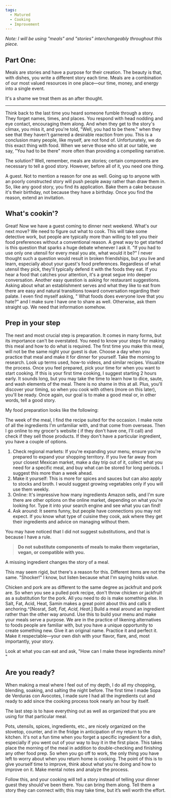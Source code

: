 ```yaml
---
tags:
  - Matured
  - Cooking
  - Improvement
---
```


_Note: I will be using "meals" and "stories" interchangeably throughout this piece._

## Part One:

Meals are stories and have a purpose for their creation. The beauty is that, with dishes, you write a different story each time. Meals are a combination of our most valued resources in one place—our time, money, and energy into a single event.

It's a shame we treat them as an after thought.

---

Think back to the last time you heard someone fumble through a story. They forget names, times, and places. You respond with head nodding and eye contact, encouraging them along. And when they get to the story's climax, you miss it, and you're told, "Well, you had to be there." when they see that they haven't garnered a desirable reaction from you. This is a conclusion many people, like myself, are not fond of. Unfortunately, we do this exact thing with food. When we serve those who sit at our table, we say, "You had to be there" more often than providing a compelling narrative.

The solution? Well, remember, meals are stories; certain components are necessary to tell a good story. However, before all of it, you need one thing. 

A guest. Not to mention a reason for one as well. Going up to anyone with an poorly constructed story will push people away rather than draw them in. So, like any good story, you find its application. Bake them a cake because it's their birthday, not because they have a birthday. Once you find the reason, extend an invitation. 

## What's cookin'?
Great! Now we have a guest coming to dinner next weekend. What's our next move?  We need to figure out what to cook. This will take some detective work, but people are typically more than willing to tell you their food preferences without a conventional reason. A great way to get started is this question that sparks a huge debate whenever I ask it. "If you had to use only one utensil for every meal you ate, what would it be?" I never thought such a question would result in broken friendships, but you live and learn, especially about your guest's food preferences. Regardless of what utensil they pick, they'll typically defend it with the foods they eat. If you hear a food that catches your attention, it's a great segue into deeper conversation. Another easy question is asking for restaurant suggestions. Asking about what an establishment serves and what they like to eat from there are easy and natural transitions toward conversation regarding their palate. I even find myself asking, " What foods does everyone love that you hate?" and I make sure I have one to share as well. Otherwise, ask them straight up. We need that information somehow.

## Prep in your step
The next and most crucial step is preparation. It comes in many forms, but its importance can't be overstated. You need to know your steps for making this meal and how to do what is required.  The first time you make this meal, will not be the same night your guest is due. Choose a day when you practice that meal and make it for dinner for yourself. Take the morning to research. Look up terms used, how-to videos, and similar recipes. Visualize the process. Once you feel prepared, pick your time for when you want to start cooking. If this is your first time cooking, I suggest starting 2 hours early. It sounds long, but you may take the time to learn how to dice, saute, and wash elements of the meal. There is no shame in this at all.  Plus, you'll discover your timing, so when you cook with others (more on this later), you'll be ready. Once again, our goal is to make a good meal or, in other words, tell a good story. 


My food preparation looks like the following:

The week of the meal, I find the recipe suited for the occasion. I make note of all the ingredients I'm unfamiliar with, and that come from overseas. Then I go online to my grocer's website ( if they don't have one, I'll call) and check if they sell those products. If they don't have a particular ingredient, you have a couple of options.
1. Check regional markets: If you're expanding your menu, ensure you're prepared to expand your shopping territory. If you live far away from your closest Mexican market, make a day trip out of it, collect what you need for a specific meal, and buy what can be stored for long periods. I suggest this more than a week ahead. 
2. Make it yourself: This is more for spices and sauces but can also apply to stocks and broth. I would suggest growing vegetables only if you will use them weekly.
3. Online: It's impressive how many ingredients Amazon sells, and I'm sure there are other options on the online market, depending on what you're looking for. Type it into your search engine and see what you can find! 
4. Ask around: It seems funny, but people have connections you may not expect. If you know what type of cuisine they cook, ask where they get their ingredients and advice on managing without them. 

You may have noticed that I did not suggest substitutions, and that is because I have a rule. 

>**Do not substitute components of meals to make them vegetarian, vegan, or compatible with you.** 

A missing ingredient changes the story of a meal.

This may seem rigid, but there's a reason for this. Different items are not the same. 
"Shocker!" I know, but listen because what I'm saying holds value.

Chicken and pork are as different to the same degree as jackfruit and pork are. So when you see a pulled pork recipe, don't throw chicken or jackfruit as a substitution for the pork. All you need to do is make something else. In Salt, Fat, Acid, Heat, Samin makes a great point about this and calls it anchoring.^[Nosrat, _Salt, Fat, Acid, Heat_.] Build a meal around an ingredient rather than the other way around. Use this to build your menu and make your meals serve a purpose. We are in the practice of likening alternatives to foods people are familiar with, but you have a unique opportunity to create something new. Give it an original name. Practice it and perfect it. Make it respectable—your own dish with your flavor, flare, and, most importantly, your story. 

Look at what you can eat and ask, "How can I make these ingredients _mine_? "


## Are you ready?

When making a meal where I feel out of my depth, I do all my chopping, blending, soaking, and salting the night before. The first time I made Sopa de Verduras con Avocotes, I made sure I had all the ingredients cut and ready to add since the cooking process took nearly an hour by itself.

The last step is to have everything out as well as organized that you are using for that particular meal.

Pots, utensils, spices, ingredients, etc., are nicely organized on the stovetop, counter, and in the fridge in anticipation of my return to the kitchen. It's not a fun time when you forget a specific ingredient for a dish, especially if you went out of your way to buy it in the first place. This takes place the morning of the meal in addition to double-checking and finishing any other food prep. So when you go off to work, the only thing you have left to worry about when you return home is cooking. The point of this is to give yourself time to improve, think about what you're doing and how to improve on it. Make mental notes and analyze the process.


Follow this, and your cooking will tell a story instead of telling your dinner guest they should've been there. You can bring them along. Tell them a story they can connect with; this may take time, but it’s well worth the effort.


